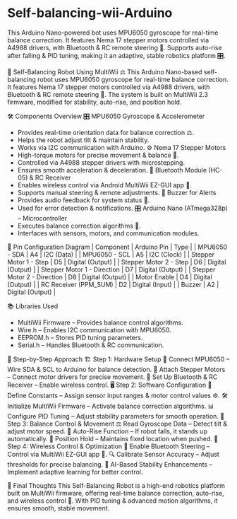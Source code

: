 # Self-balancing-wii-Arduino
This Arduino Nano-powered bot uses MPU6050 gyroscope for real-time balance correction. It features Nema 17 stepper motors controlled via A4988 drivers, with Bluetooth &amp; RC remote steering 🚀. Supports auto-rise after falling &amp; PID tuning, making it an adaptive, stable robotics platform 🎛️.

🤖 Self-Balancing Robot Using MultiWii ⚖️
This Arduino Nano-based self-balancing robot uses MPU6050 gyroscope for real-time balance correction. It features Nema 17 stepper motors controlled via A4988 drivers, with Bluetooth & RC remote steering 🚀. The system is built on MultiWii 2.3 firmware, modified for stability, auto-rise, and position hold.

🛠️ Components Overview
🎛️ MPU6050 Gyroscope & Accelerometer
- Provides real-time orientation data for balance correction ⚖️.
- Helps the robot adjust tilt & maintain stability.
- Works via I2C communication with Arduino.
⚙️ Nema 17 Stepper Motors
- High-torque motors for precise movement & balance 🚗.
- Controlled via A4988 stepper drivers with microstepping.
- Ensures smooth acceleration & deceleration.
📡 Bluetooth Module (HC-05) & RC Receiver
- Enables wireless control via Android MultiWii EZ-GUI app 📲.
- Supports manual steering & remote adjustments.
🔔 Buzzer for Alerts
- Provides audio feedback for system status 🚨.
- Used for error detection & notifications.
🎛️ Arduino Nano (ATmega328p) – Microcontroller
- Executes balance correction algorithms 🧠.
- Interfaces with sensors, motors, and communication modules.

📌 Pin Configuration Diagram
| Component | Arduino Pin | Type | 
| MPU6050 - SDA | A4 | I2C (Data) | 
| MPU6050 - SCL | A5 | I2C (Clock) | 
| Stepper Motor 1 - Step | D5 | Digital (Output) | 
| Stepper Motor 2 - Step | D6 | Digital (Output) | 
| Stepper Motor 1 - Direction | D7 | Digital (Output) | 
| Stepper Motor 2 - Direction | D8 | Digital (Output) | 
| Motor Enable | D4 | Digital (Output) | 
| RC Receiver (PPM_SUM) | D2 | Digital (Input) | 
| Buzzer | A2 | Digital (Output) | 

📚 Libraries Used
- MultiWii Firmware – Provides balance control algorithms.
- Wire.h – Enables I2C communication with MPU6050.
- EEPROM.h – Stores PID tuning parameters.
- Serial.h – Handles Bluetooth & RC communication.

🔄 Step-by-Step Approach
🏗️ Step 1: Hardware Setup
🔌 Connect MPU6050 – Wire SDA & SCL to Arduino for balance detection.
🚗 Attach Stepper Motors – Connect motor drivers for precise movement.
📡 Set Up Bluetooth & RC Receiver – Enable wireless control.
🖥️ Step 2: Software Configuration
📜 Define Constants – Assign sensor input ranges & motor control values ⚙️.
🛠️ Initialize MultiWii Firmware – Activate balance correction algorithms.
📊 Configure PID Tuning – Adjust stability parameters for smooth operation.
📡 Step 3: Balance Control & Movement
⚖️ Read Gyroscope Data – Detect tilt & adjust motor speed.
🔄 Auto-Rise Function – If robot falls, it stands up automatically.
🚦 Position Hold – Maintains fixed location when pushed.
🚀 Step 4: Wireless Control & Optimization
📢 Enable Bluetooth Steering – Control via MultiWii EZ-GUI app 📲.
🔍 Calibrate Sensor Accuracy – Adjust thresholds for precise balancing.
🧠 AI-Based Stability Enhancements – Implement adaptive learning for better control.

🚀 Final Thoughts
This Self-Balancing Robot is a high-end robotics platform built on MultiWii firmware, offering real-time balance correction, auto-rise, and wireless control 🚀. With PID tuning & advanced motion algorithms, it ensures smooth, stable movement.

